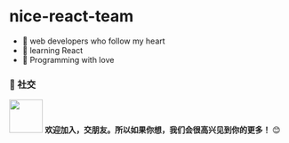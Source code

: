 # nice-react-team


- 🍰 web developers who follow my heart
- 🌈 learning React
- 🌸 Programming with love

### 🙌 社交

<img src="https://media.giphy.com/media/LnQjpWaON8nhr21vNW/giphy.gif" width="60"> <b>欢迎加入，交朋友。所以如果你想，我们会很高兴见到你的更多！ </b> 😊</em>
